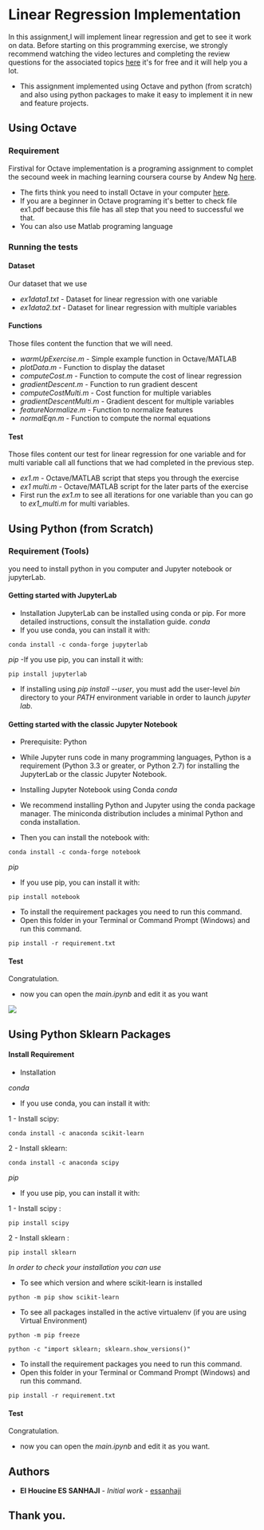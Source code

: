 # Linear Regression Implementation

In this assignment,I will implement linear regression and get to see it work on data. Before starting on this programming exercise, we strongly recommend watching the video lectures and completing the review questions for the associated topics [here](https://www.coursera.org/learn/machine-learning) it's for free and it will help you a lot.
- This assignment implemented using Octave and python (from scratch) and also using python packages to make it easy to implement it in new and feature projects.







## Using Octave

### Requirement

Firstival for Octave implementation is a programing assignment to complet the secound week in maching learning coursera course by Andew Ng [here](https://www.coursera.org/learn/machine-learning).
- The firts think you need to install Octave in your computer [here](https://www.gnu.org/software/octave/download.html).
- If you are a beginner in Octave programing it's better to check file ex1.pdf because this file has all step that you need to successful we that.
- You can also use Matlab programing language

### Running the tests
#### Dataset
Our dataset that we use
- *ex1data1.txt* - Dataset for linear regression with one variable 
- *ex1data2.txt* - Dataset for linear regression with multiple variables
#### Functions
Those files content the function that we will need.
- *warmUpExercise.m* - Simple example function in Octave/MATLAB 
- *plotData.m* - Function to display the dataset 
- *computeCost.m* - Function to compute the cost of linear regression 
- *gradientDescent.m* - Function to run gradient descent 
- *computeCostMulti.m* - Cost function for multiple variables 
- *gradientDescentMulti.m* - Gradient descent for multiple variables 
- *featureNormalize.m* - Function to normalize features 
- *normalEqn.m* - Function to compute the normal equations
#### Test
Those files content our test for linear regression for one variable and for multi variable call all functions that we had completed in the previous step.
- *ex1.m* - Octave/MATLAB script that steps you through the exercise 
- *ex1 multi.m* - Octave/MATLAB script for the later parts of the exercise 
- First run the *ex1.m* to see all iterations for one variable than you can go to *ex1_multi.m* for multi variables.






## Using Python (from Scratch)

### Requirement (Tools)
you need to install python in you computer and Jupyter notebook or jupyterLab.

#### Getting started with JupyterLab
- Installation
JupyterLab can be installed using conda or pip. For more detailed instructions, consult the installation guide.
*conda*
- If you use conda, you can install it with:
```
conda install -c conda-forge jupyterlab
```

*pip*
-If you use pip, you can install it with:
```
pip install jupyterlab
```

- If installing using *pip install --user*, you must add the user-level *bin* directory to your *PATH* environment variable in order to launch *jupyter lab*.

#### Getting started with the classic Jupyter Notebook
- Prerequisite: Python
- While Jupyter runs code in many programming languages, Python is a requirement (Python 3.3 or greater, or Python 2.7) for installing the JupyterLab or the classic Jupyter Notebook.

- Installing Jupyter Notebook using Conda
*conda*
- We recommend installing Python and Jupyter using the conda package manager. The miniconda distribution includes a minimal Python and conda installation.

- Then you can install the notebook with:
```
conda install -c conda-forge notebook
```
*pip*
- If you use pip, you can install it with:
```
pip install notebook
```

- To install the requirement packages you need to run this command.
- Open this folder in your Terminal or Command Prompt (Windows) and run this command.

```
pip install -r requirement.txt
```
#### Test
Congratulation.
- now you can open the *main.ipynb* and edit it as you want


![](using_python_scratch/animation.gif)


## Using Python Sklearn Packages

#### Install Requirement

- Installation

*conda*
- If you use conda, you can install it with:

1 - Install scipy:
```
conda install -c anaconda scikit-learn
```

2 - Install sklearn:
```
conda install -c anaconda scipy
```

*pip*
- If you use pip, you can install it with:

1 - Install scipy :
```
pip install scipy
```

2 - Install sklearn :
```
pip install sklearn
```

*In order to check your installation you can use*

- To see which version and where scikit-learn is installed
```
python -m pip show scikit-learn
```

- To see all packages installed in the active virtualenv (if you are using Virtual Environment)
```
python -m pip freeze
```

```
python -c "import sklearn; sklearn.show_versions()"
```

- To install the requirement packages you need to run this command.
- Open this folder in your Terminal or Command Prompt (Windows) and run this command.

```
pip install -r requirement.txt
```
#### Test
Congratulation.
- now you can open the *main.ipynb* and edit it as you want.


## Authors

* **El Houcine ES SANHAJI** - *Initial work* - [essanhaji](https://github.com/essanhaji)

## Thank you.

